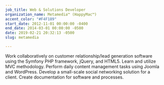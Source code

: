```yaml
---
job_title: Web & Solutions Developer
organization_name: Metamedia™ (HappyMac™)
accent_color: "#F4F189"
start_date: 2012-11-01 00:00:00 -0400
end_date: 2014-03-01 00:00:00 -0500
date: 2019-02-21 20:32:13 -0500
slug: metamedia

---
```

Work collaboratively on customer relationship/lead generation software using the Symfony PHP framework, jQuery, and HTML5. Learn and utilize MVC methodology. Perform daily content management tasks using Joomla and WordPress. Develop a small-scale social networking solution for a client. Create documentation for software and processes.